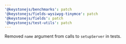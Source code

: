 ```yaml
---
'@keystonejs/benchmarks': patch
'@keystonejs/fields-wysiwyg-tinymce': patch
'@keystonejs/fields': patch
'@keystonejs/test-utils': patch
---
```


Removed `name` argument from calls to `setupServer` in tests.
